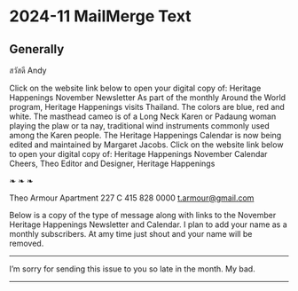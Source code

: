 # 2024-11 MailMerge Text


## Generally

สวัสดี Andy

Click on the website link below to open your digital copy of:
Heritage Happenings November Newsletter
As part of the monthly Around the World program, Heritage Happenings visits Thailand. The colors are blue, red and white. The masthead cameo is of a Long Neck Karen or Padaung woman playing the plaw or ta nay, traditional wind instruments commonly used among the Karen people.
The Heritage Happenings Calendar is now being edited and maintained by Margaret Jacobs. Click on the website link below to open your digital copy of:
Heritage Happenings November Calendar
Cheers,
Theo
Editor and Designer, Heritage Happenings

❧ ❧ ❧

Theo Armour
Apartment 227 C
415 828 0000
t.armour@gmail.com

Below is a copy of the type of message along with links to the November Heritage Happenings Newsletter and Calendar. I plan to add your name as a monthly subscribers. At amy time just shout and your name will be removed.

***

I’m sorry for sending this issue to you so late in the month. My bad.

***


